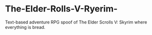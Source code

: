 # The-Elder-Rolls-V-Ryerim-
Text-based adventure RPG spoof of The Elder Scrolls V: Skyrim where everything is bread.
